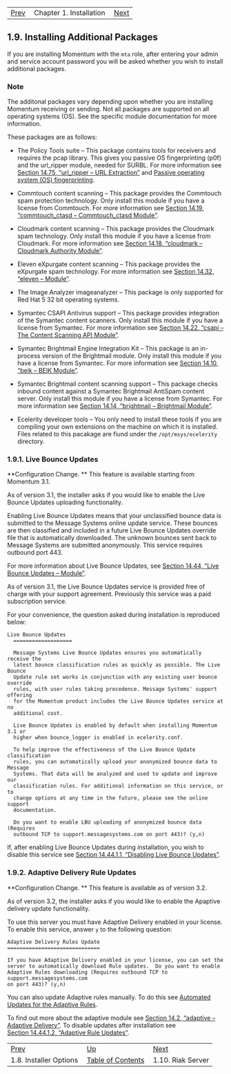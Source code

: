 |     |     |     |
| --- | --- | --- |
| [Prev](install.options)  | Chapter 1. Installation |  [Next](install.riak.php) |

## 1.9. Installing Additional Packages

If you are installing Momentum with the `mta` role, after entering your admin and service account password you will be asked whether you wish to install additional packages.

### Note

The additonal packages vary depending upon whether you are installing Momentum receiving or sending. Not all packages are supported on all operating systems (OS). See the specific module documentation for more information.

These packages are as follows:

*   The Policy Tools suite – This package contains tools for receivers and requires the pcap library. This gives you passive OS fingerprinting (p0f) and the url_ripper module, needed for SURBL. For more information see [Section 14.75, “url_ripper – URL Extraction”](modules.url_ripper "14.75. url_ripper – URL Extraction") and [Passive operating system (OS) fingerprinting](glossary.php#gloss-p0f "Passive operating system (OS) fingerprinting").

*   Commtouch content scanning – This package provides the Commtouch spam protection technology. Only install this module if you have a license from Commtouch. For more information see [Section 14.19, “commtouch_ctasd – Commtouch_ctasd Module”](modules.commtouch "14.19. commtouch_ctasd – Commtouch_ctasd Module").

*   Cloudmark content scanning – This package provides the Cloudmark spam technology. Only install this module if you have a license from Cloudmark. For more information see [Section 14.18, “cloudmark – Cloudmark Authority Module”](modules.cloudmark "14.18. cloudmark – Cloudmark Authority Module").

*   Eleven eXpurgate content scanning – This package provides the eXpurgate spam technology. For more information see [Section 14.32, “eleven – Module”](modules.eleven "14.32. eleven – Module").

*   The Image Analyzer imageanalyzer – This package is only supported for Red Hat 5 32 bit operating systems.

*   Symantec CSAPI Antivirus support – This package provides integration of the Symantec content scanners. Only install this module if you have a license from Symantec. For more information see [Section 14.22, “csapi – The Content Scanning API Module”](modules.csapi "14.22. csapi – The Content Scanning API Module").

*   Symantec Brightmail Engine Integration Kit – This package is an in-process version of the Brightmail module. Only install this module if you have a license from Symantec. For more information see [Section 14.10, “beik – BEIK Module”](modules.beik "14.10. beik – BEIK Module").

*   Symantec Brightmail content scanning support – This package checks inbound content against a Symantec Brightmail AntiSpam content server. Only install this module if you have a license from Symantec. For more information see [Section 14.14, “brightmail – Brightmail Module”](modules.brightmail "14.14. brightmail – Brightmail Module").

*   Ecelerity developer tools – You only need to install these tools if you are compiling your own extensions on the machine on which it is installed. Files related to this pacakage are fiund under the `/opt/msys/ecelerity` directory.

### 1.9.1. Live Bounce Updates

**Configuration Change. ** This feature is available starting from Momentum 3.1.

As of version 3.1, the installer asks if you would like to enable the Live Bounce Updates uploading functionality.

Enabling Live Bounce Updates means that your unclassified bounce data is submitted to the Message Systems online update service. These bounces are then classified and included in a future Live Bounce Updates override file that is automatically downloaded. The unknown bounces sent back to Message Systems are submitted anonymously. This service requires outbound port 443.

For more information about Live Bounce Updates, see [Section 14.44, “Live Bounce Updates – Module”](modules.live.bounce.updates "14.44. Live Bounce Updates – Module").

As of version 3.1, the Live Bounce Updates service is provided free of charge with your support agreement. Previously this service was a paid subscription service.

For your convenience, the question asked during installation is reproduced below:

```
Live Bounce Updates
  ===================

  Message Systems Live Bounce Updates ensures you automatically receive the
  latest bounce classification rules as quickly as possible. The Live Bounce
  Update rule set works in conjunction with any existing user bounce override
  rules, with user rules taking precedence. Message Systems' support offering
  for the Momentum product includes the Live Bounce Updates service at no
  additional cost.

  Live Bounce Updates is enabled by default when installing Momentum 3.1 or
  higher when bounce_logger is enabled in ecelerity.conf.

  To help improve the effectiveness of the Live Bounce Update classification
  rules, you can automatically upload your anonymized bounce data to Message
  Systems. That data will be analyzed and used to update and improve our
  classification rules. For additional information on this service, or to
  change options at any time in the future, please see the online support
  documentation.

  Do you want to enable LBU uploading of anonymized bounce data (Requires
  outbound TCP to support.messagesystems.com on port 443)? (y,n)
```

If, after enabling Live Bounce Updates during installation, you wish to disable this service see [Section 14.44.1.1, “Disabling Live Bounce Updates”](modules.live.bounce.updates#modules.live.bounce.updates.disabling "14.44.1.1. Disabling Live Bounce Updates").

### 1.9.2. Adaptive Delivery Rule Updates

**Configuration Change. ** This feature is available as of version 3.2.

As of version 3.2, the installer asks if you would like to enable the Apaptive delivery update functionality.

To use this server you must have Adaptive Delivery enabled in your license. To enable this service, answer `y` to the following question:

```
Adaptive Delivery Rules Update
==============================

If you have Adaptive Delivery enabled in your license, you can set the
server to automatically download Rule updates.  Do you want to enable
Adaptive Rules downloading (Requires outbound TCP to support.messagesystems.com
on port 443)? (y,n)
```

You can also update Adaptive rules manually. To do this see [Automated Updates for the Adaptive Rules](https://support.messagesystems.com/docs/web-ad/ad.adaptive.update).

To find out more about the adaptive module see [Section 14.2, “adaptive – Adaptive Delivery”](modules.adaptive "14.2. adaptive – Adaptive Delivery"). To disable updates after installation see [Section 14.44.1.2, “Adaptive Rule Updates”](modules.live.bounce.updates.php#modules.live.updates.adaptive "14.44.1.2. Adaptive Rule Updates").

|     |     |     |
| --- | --- | --- |
| [Prev](install.options)  | [Up](install.php) |  [Next](install.riak.php) |
| 1.8. Installer Options  | [Table of Contents](index) |  1.10. Riak Server |
